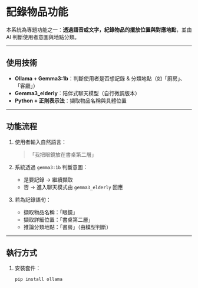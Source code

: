 # 記錄物品功能

本系統為專題功能之一：**透過語音或文字，紀錄物品的擺放位置與對應地點**，並由 AI 判斷使用者意圖與地點分類。

---

## 使用技術
- **Ollama + Gemma3:1b**：判斷使用者是否想記錄 & 分類地點（如「廚房」、「客廳」）
- **Gemma3_elderly**：陪伴式聊天模型（自行微調版本）
- **Python + 正則表示法**：擷取物品名稱與具體位置

---

## 功能流程

1. 使用者輸入自然語言：
   > 「我把眼鏡放在書桌第二層」
   
2. 系統透過 `gemma3:1b` 判斷意圖：
   - 是要記錄 → 繼續擷取
   - 否 → 進入聊天模式由 `gemma3_elderly` 回應

3. 若為記錄語句：
   - 擷取物品名稱：「眼鏡」
   - 擷取詳細位置：「書桌第二層」
   - 推論分類地點：「書房」（由模型判斷）

---

## 執行方式

1. 安裝套件：
   ```bash
   pip install ollama
